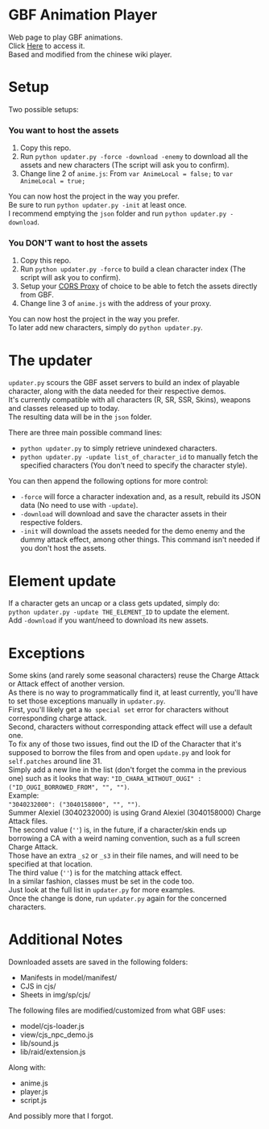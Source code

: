 # GBF Animation Player  
Web page to play GBF animations.  
Click [Here](https://mizagbf.github.io/GBFAP) to access it.  
Based and modified from the chinese wiki player.  
  
# Setup  
Two possible setups:  
  
### You want to host the assets  
1. Copy this repo.  
2. Run `python updater.py -force -download -enemy` to download all the assets and new characters (The script will ask you to confirm).  
3. Change line 2 of `anime.js`: From `var AnimeLocal = false;` to `var AnimeLocal = true;`  
  
You can now host the project in the way you prefer.  
Be sure to run `python updater.py -init` at least once.  
I recommend emptying the `json` folder and run `python updater.py -download`.  
  
### You DON'T want to host the assets  
1. Copy this repo.  
2. Run `python updater.py -force` to build a clean character index (The script will ask you to confirm).  
3. Setup your [CORS Proxy](https://github.com/Rob--W/cors-anywhere) of choice to be able to fetch the assets directly from GBF.  
4. Change line 3 of `anime.js` with the address of your proxy.  
  
You can now host the project in the way you prefer.  
To later add new characters, simply do `python updater.py`.  
  
# The updater  
`updater.py` scours the GBF asset servers to build an index of playable character, along with the data needed for their respective demos.  
It's currently compatible with all characters (R, SR, SSR, Skins), weapons and classes released up to today.  
The resulting data will be in the `json` folder.  
  
There are three main possible command lines:
* `python updater.py` to simply retrieve unindexed characters.  
* `python updater.py -update list_of_character_id` to manually fetch the specified characters (You don't need to specify the character style).  
  
You can then append the following options for more control:
* `-force` will force a character indexation and, as a result, rebuild its JSON data (No need to use with `-update`).  
* `-download` will download and save the character assets in their respective folders.  
* `-init` will download the assets needed for the demo enemy and the dummy attack effect, among other things. This command isn't needed if you don't host the assets.  
  
# Element update  
If a character gets an uncap or a class gets updated, simply do:  
`python updater.py -update THE_ELEMENT_ID` to update the element.  
Add `-download` if you want/need to download its new assets.  
  
# Exceptions  
Some skins (and rarely some seasonal characters) reuse the Charge Attack or Attack effect of another version.  
As there is no way to programmatically find it, at least currently, you'll have to set those exceptions manually in `updater.py`.  
First, you'll likely get a `No special set` error for characters without corresponding charge attack.  
Second, characters without corresponding attack effect will use a default one.  
To fix any of those two issues, find out the ID of the Character that it's supposed to borrow the files from and open `update.py` and look for `self.patches` around line 31.  
Simply add a new line in the list (don't forget the comma in the previous one) such as it looks that way:
`"ID_CHARA_WITHOUT_OUGI" : ("ID_OUGI_BORROWED_FROM", "", "")`.  
Example:  
`"3040232000": ("3040158000", "", "")`.  
Summer Alexiel (3040232000) is using Grand Alexiel (3040158000) Charge Attack files.  
The second value (`''`) is, in the future, if a character/skin ends up borrowing a CA with a weird naming convention, such as a full screen Charge Attack.  
Those have an extra `_s2` or `_s3` in their file names, and will need to be specified at that location.  
The third value (`''`) is for the matching attack effect.  
In a similar fashion, classes must be set in the code too.  
Just look at the full list in `updater.py` for more examples.  
Once the change is done, run `updater.py` again for the concerned characters.  
  
# Additional Notes  
Downloaded assets are saved in the following folders:  
* Manifests in model/manifest/
* CJS in cjs/
* Sheets in img/sp/cjs/
  
The following files are modified/customized from what GBF uses:  
* model/cjs-loader.js  
* view/cjs_npc_demo.js  
* lib/sound.js  
* lib/raid/extension.js  
  
Along with:  
* anime.js  
* player.js  
* script.js  
  
And possibly more that I forgot.  